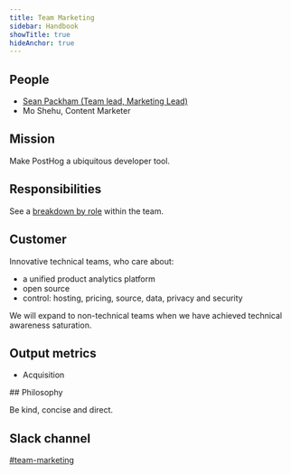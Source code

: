```yaml
---
title: Team Marketing
sidebar: Handbook
showTitle: true
hideAnchor: true
---
```


## People

- [Sean Packham (Team lead, Marketing Lead)](/handbook/company/team#sean-packham-marketing-lead)
- Mo Shehu, Content Marketer

## Mission

Make PostHog a ubiquitous developer tool.

## Responsibilities

See a [breakdown by role](/handbook/growth/marketing#functions) within the team.

## Customer

Innovative technical teams, who care about:

* a unified product analytics platform
* open source
* control: hosting, pricing, source, data, privacy and security

We will expand to non-technical teams when we have achieved technical awareness saturation.

## Output metrics

* Acquisition

## Philosophy

Be kind, concise and direct.

## Slack channel

[#team-marketing](https://posthog.slack.com/messages/team-marketing)